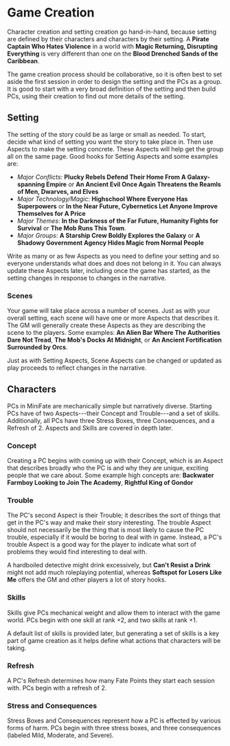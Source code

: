 # Game Creation

Character creation and setting creation go hand-in-hand, because setting are
defined by their characters and characters by their setting. A **Pirate Captain
Who Hates Violence** in a world with **Magic Returning, Disrupting
Everything** is very different than one on the **Blood Drenched Sands of the
Caribbean**.

The game creation process should be collaborative, so it is often best to set
aside the first session in order to design the setting and the PCs as a group.
It is good to start with a very broad definition of the setting and then build
PCs, using their creation to find out more details of the setting.

## Setting

The setting of the story could be as large or small as needed. To start,
decide what kind of setting you want the story to take place in. Then use
Aspects to make the setting concrete. These Aspects will help get the group
all on the same page. Good hooks for Setting Aspects and some examples are:

- _Major Conflicts_: **Plucky Rebels Defend Their Home From A Galaxy-spanning
  Empire** or **An Ancient Evil Once Again Threatens the Reamls of Men, Dwarves,
  and Elves** 
- _Major Technology/Magic_: **Highschool Where Everyone Has
  Superpowers** or **In the Near Future, Cybernetics Let Anyone Improve
  Themselves for A Price**
- _Major Themes_: **In the Darkness of the Far Future, Humanity Fights for
  Survival** or **The Mob Runs This Town**.
- _Major Groups_: **A Starship Crew Boldly Explores the Galaxy** or **A
  Shadowy Government Agency Hides Magic from Normal People**

Write as many or as few Aspects as you need to define your setting and so
everyone understands what does and does not belong in it. You can always
update these Aspects later, including once the game has started, as the
setting changes in response to changes in the narrative.

### Scenes

Your game will take place across a number of scenes. Just as with your overall
setting, each scene will have one or more Aspects that describes it. The GM
will generally create these Aspects as they are describing the scene to the
players. Some examples: **An Alien Bar Where The Authorities Dare Not Tread**,
**The Mob's Docks At Midnight**, or **An Ancient Fortification Surrounded by
Orcs**.

Just as with Setting Aspects, Scene Aspects can be changed or updated as play
proceeds to reflect changes in the narrative.

## Characters

PCs in MiniFate are mechanically simple but narratively diverse. Starting PCs
have of two Aspects---their Concept and Trouble---and a set of skills.
Additionally, all PCs have three Stress Boxes, three Consequences, and a
Refresh of 2. Aspects and Skills are covered in depth later.

### Concept

Creating a PC begins with coming up with their Concept, which is an Aspect
that describes broadly who the PC is and why they are unique, exciting people
that we care about. Some example high concepts are: **Backwater Farmboy
Looking to Join The Academy**, **Rightful King of Gondor**

<!-- Add examples, perhaps from the example characters? -->

### Trouble

The PC's second Aspect is their Trouble; it describes the sort of things that
get in the PC's way and make their story interesting. The trouble Aspect
should not necessarily be the thing that is most likely to cause the PC
trouble, especially if it would be boring to deal with in game.  Instead, a
PC's trouble Aspect is a good way for the player to indicate what sort of
problems they would find interesting to deal with.

A hardboiled detective might drink excessively, but **Can't Resist a Drink**
might not add much roleplaying potential, whereas **Softspot for Losers Like
Me** offers the GM and other players a lot of story hooks.

<!-- TODO: Add examples, perhaps from the example characters? -->

### Skills

Skills give PCs mechanical weight and allow them to interact with the game
world. PCs begin with one skill at rank +2, and two skills at rank +1.

A default list of skills is provided later, but generating a set of skills is
a key part of game creation as it helps define what actions that characters
will be taking.

### Refresh

A PC's Refresh determines how many Fate Points they start each session with.
PCs begin with a refresh of 2.

### Stress and Consequences

Stress Boxes and Consequences represent how a PC is effected by various forms
of harm. PCs begin with three stress boxes, and three consequences (labeled
Mild, Moderate, and Severe).

